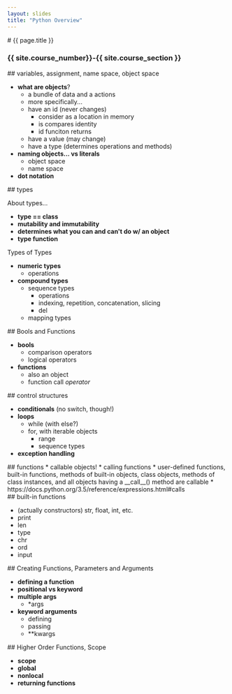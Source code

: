 ```yaml
---
layout: slides
title: "Python Overview"
---
```

<section markdown="block" class="intro-slide">
# {{ page.title }}

### {{ site.course_number}}-{{ site.course_section }}

<p><small></small></p>
</section>

<section markdown="block">
## variables, assignment, name space, object space

* __what are objects__?
    * a bundle of data and a actions 
    * more specifically...
    * have an id (never changes)
        * consider as a location in memory
        * is compares identity
        * id funciton returns
    * have a value (may change)
    * have a type (determines operations and methods)
* __naming objects... vs literals__
    * object space
    * name space
* __dot notation__

</section>

<section markdown="block">
## types

About types...

* __type == class__
* __mutability and immutability__
* __determines what you can and can't do w/ an object__
* __type function__

Types of Types

* __numeric types__
    * operations
* __compound types__
    * sequence types
        * operations
        * indexing, repetition, concatenation, slicing
        * del
    * mapping types
</section>

<section markdown="block">
## Bools and Functions

* __bools__
    * comparison operators
    * logical operators
* __functions__
    * also an object
    * function call _operator_
    
</section>

<section markdown="block">
## control structures

* __conditionals__ (no switch, though!)
* __loops__
    * while (with else?)
    * for, with iterable objects
        * range
        * sequence types
* __exception handling__

</section>

<section markdown="block">
## functions
* callable objects!
* calling functions
* user-defined functions, built-in functions, methods of built-in objects, class objects, methods of class instances, and all objects having a __call__() method are callable
    * https://docs.python.org/3.5/reference/expressions.html#calls

</section>
<section markdown="block">
## built-in functions

* (actually constructors) str, float, int, etc.
* print
* len
* type
* chr
* ord
* input
</section>

<section markdown="block">
## Creating Functions, Parameters and Arguments

* __defining a function__
* __positional vs keyword__
* __multiple args__
    * \*args
* __keyword arguments__
    * defining
    * passing
    * \*\*kwargs

</section>
<section markdown="block">
## Higher Order Functions, Scope

* __scope__
* __global__
* __nonlocal__
* __returning functions__
</section>


